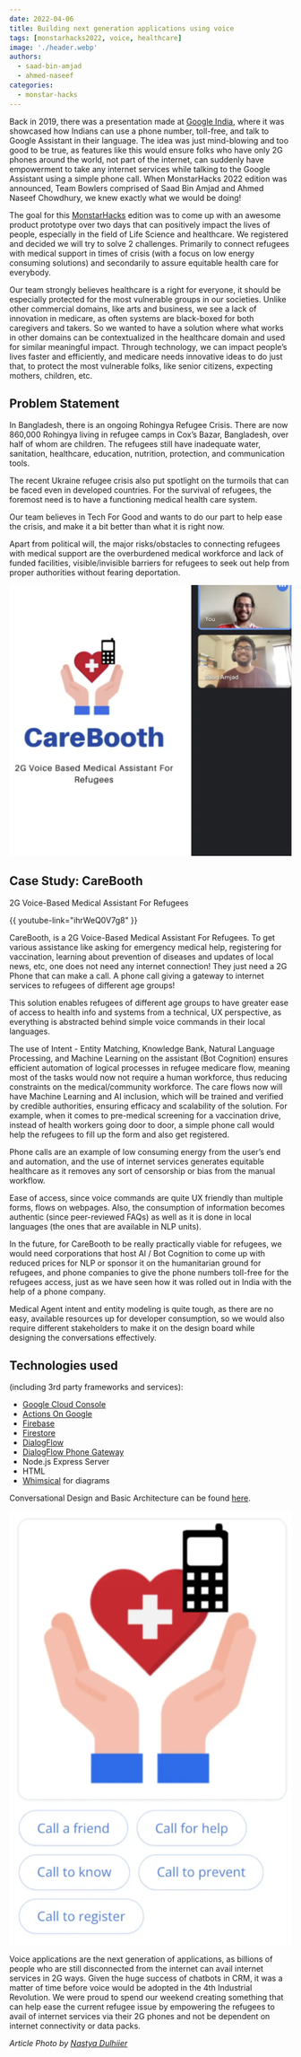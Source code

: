 ```yaml
---
date: 2022-04-06
title: Building next generation applications using voice
tags: [monstarhacks2022, voice, healthcare]
image: './header.webp'
authors:
  - saad-bin-amjad
  - ahmed-naseef
categories:
  - monstar-hacks
---
```


Back in 2019, there was a presentation made at [Google India](https://youtu.be/CFIxLnqEifs?t=3443), where it was showcased how Indians can use a phone number, toll-free, and talk to Google Assistant in their language. The idea was just mind-blowing and too good to be true, as features like this would ensure folks who have only 2G phones around the world, not part of the internet, can suddenly have empowerment to take any internet services while talking to the Google Assistant using a simple phone call. When MonstarHacks 2022 edition was announced, Team Bowlers comprised of Saad Bin Amjad and Ahmed Naseef Chowdhury, we knew exactly what we would be doing!

The goal for this [MonstarHacks](https://www.linkedin.com/showcase/monstarhacks) edition was to come up with an awesome product prototype over two days that can positively impact the lives of people, especially in the field of Life Science and healthcare. We registered and decided we will try to solve 2 challenges. Primarily to connect refugees with medical support in times of crisis (with a focus on low energy consuming solutions) and secondarily to assure equitable health care for everybody.

Our team strongly believes healthcare is a right for everyone, it should be especially protected for the most vulnerable groups in our societies. Unlike other commercial domains, like arts and business, we see a lack of innovation in medicare, as often systems are black-boxed for both caregivers and takers. So we wanted to have a solution where what works in other domains can be contextualized in the healthcare domain and used for similar meaningful impact. Through technology, we can impact people’s lives faster and efficiently, and medicare needs innovative ideas to do just that, to protect the most vulnerable folks, like senior citizens, expecting mothers, children, etc.

## Problem Statement

In Bangladesh, there is an ongoing Rohingya Refugee Crisis. There are now 860,000 Rohingya living in refugee camps in Cox’s Bazar, Bangladesh, over half of whom are children. The refugees still have inadequate water, sanitation, healthcare, education, nutrition, protection, and communication tools.

The recent Ukraine refugee crisis also put spotlight on the turmoils that can be faced even in developed countries. For the survival of refugees, the foremost need is to have a functioning medical health care system.

Our team believes in Tech For Good and wants to do our part to help ease the crisis, and make it a bit better than what it is right now.  

Apart from political will, the major risks/obstacles to connecting refugees with medical support are the overburdened medical workforce and lack of funded facilities, visible/invisible barriers for refugees to seek out help from proper authorities without fearing deportation.

![](team.webp)

## Case Study: CareBooth

2G Voice-Based Medical Assistant For Refugees

{{ youtube-link="ihrWeQ0V7g8" }}

CareBooth, is a 2G Voice-Based Medical Assistant For Refugees. To get various assistance like asking for emergency medical help, registering for vaccination, learning about prevention of diseases and updates of local news, etc, one does not need any internet connection! They just need a 2G Phone that can make a call. A phone call giving a gateway to internet services to refugees of different age groups!

This solution enables refugees of different age groups to have greater ease of access to health info and systems from a technical, UX perspective, as everything is abstracted behind simple voice commands in their local languages.

The use of Intent - Entity Matching, Knowledge Bank, Natural Language Processing, and Machine Learning on the assistant (Bot Cognition) ensures efficient automation of logical processes in refugee medicare flow, meaning most of the tasks would now not require a human workforce, thus reducing constraints on the medical/community workforce. The care flows now will have Machine Learning and AI inclusion, which will be trained and verified by credible authorities, ensuring efficacy and scalability of the solution. For example, when it comes to pre-medical screening for a vaccination drive, instead of health workers going door to door, a simple phone call would help the refugees to fill up the form and also get registered.

Phone calls are an example of low consuming energy from the user’s end and automation, and the use of internet services generates equitable healthcare as it removes any sort of censorship or bias from the manual workflow.

Ease of access, since voice commands are quite UX friendly than multiple forms, flows on webpages. Also, the consumption of information becomes authentic (since peer-reviewed FAQs) as well as it is done in local languages (the ones that are available in NLP units).

In the future, for CareBooth to be really practically viable for refugees, we would need corporations that host AI / Bot Cognition to come up with reduced prices for NLP or sponsor it on the humanitarian ground for refugees, and phone companies to give the phone numbers toll-free for the refugees access, just as we have seen how it was rolled out in India with the help of a phone company.

Medical Agent intent and entity modeling is quite tough, as there are no easy, available resources up for developer consumption, so we would also require different stakeholders to make it on the design board while designing the conversations effectively.

## Technologies used
(including 3rd party frameworks and services):

- [Google Cloud Console](https://cloud.google.com/gcp/)
- [Actions On Google](https://developers.google.com/assistant)
- [Firebase](https://firebase.google.com/)
- [Firestore](https://firebase.google.com/products/firestore?)
- [DialogFlow](https://cloud.google.com/dialogflow/docs)
- [DialogFlow Phone Gateway](https://cloud.google.com/dialogflow/es/docs/integrations/phone-gateway)
- Node.js Express Server
- HTML
- [Whimsical](https://whimsical.com/) for diagrams

Conversational Design and Basic Architecture can be found [here](https://whimsical.com/carebooth-FAQxXgCP5hqtpXbofnC2tK).

![](assistant.webp)

Voice applications are the next generation of applications, as billions of people who are still disconnected from the internet can avail internet services in 2G ways. Given the huge success of chatbots in CRM, it was a matter of time before voice would be adopted in the 4th Industrial Revolution. We were proud to spend our weekend creating something that can help ease the current refugee issue by empowering the refugees to avail of internet services via their 2G phones and not be dependent on internet connectivity or data packs.

_Article Photo by [Nastya Dulhiier](https://unsplash.com/photos/Ihi56-Qs39U)_
